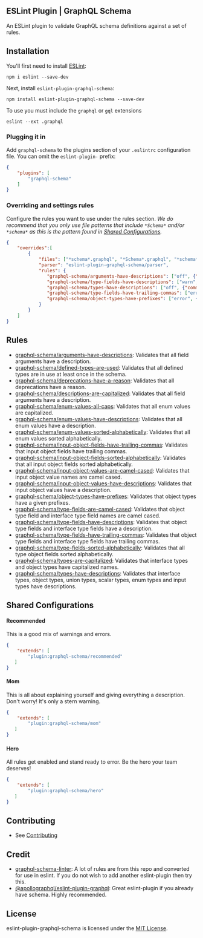 ## ESLint Plugin | GraphQL Schema

An ESLint plugin to validate GraphQL schema definitions against a set of rules.

## Installation

You'll first need to install [ESLint](http://eslint.org):

```
npm i eslint --save-dev
```

Next, install `eslint-plugin-graphql-schema`:

```
npm install eslint-plugin-graphql-schema --save-dev
```

To use you must include the `graphql` or `gql` extensions
```
eslint --ext .graphql
```
### Plugging it in

Add `graphql-schema` to the plugins section of your `.eslintrc` configuration file. You can omit the `eslint-plugin-` prefix:

```json
{
    "plugins": [
        "graphql-schema"
    ]
}
```

### Overriding and settings rules
Configure the rules you want to use under the rules section. *We do recommend that you only use file
patterns that include `*Schema*` and/or `*schema*` as this is the pattern found in [Shared Configurations](#shared-configurations).*

```json
{
    "overrides":[
        {
            "files": ["*schema*.graphql", "*Schema*.graphql", "*schema*.gql", "*Schema*.gql"],
            "parser": "eslint-plugin-graphql-schema/parser",
            "rules": {
               "graphql-schema/arguments-have-descriptions": ["off", {"commentDescriptions": false}],
               "graphql-schema/type-fields-have-descriptions": ["warn", {"commentDescriptions": false}],
               "graphql-schema/types-have-descriptions": ["off", {"commentDescriptions": false}],
               "graphql-schema/type-fields-have-trailing-commas": ["error", "never"],
               "graphql-schema/object-types-have-prefixes": ["error", {"prefixes": ["Org"]}]
            }
        }
    ]
}
```

## Rules

* [graphql-schema/arguments-have-descriptions](docs/rules/arguments-have-descriptions.md): Validates that all field arguments have a description.
* [graphql-schema/defined-types-are-used](docs/rules/defined-types-are-used.md): Validates that all defined types are in use at least once in the schema.
* [graphql-schema/deprecations-have-a-reason](docs/rules/deprecations-have-a-reason.md): Validates that all deprecations have a reason.
* [graphql-schema/descriptions-are-capitalized](docs/rules/descriptions-are-capitalized.md): Validates that all field arguments have a description.
* [graphql-schema/enum-values-all-caps](docs/rules/enum-values-all-caps.md): Validates that all enum values are capitalized.
* [graphql-schema/enum-values-have-descriptions](docs/rules/enum-values-have-descriptions.md): Validates that all enum values have a description.
* [graphql-schema/enum-values-sorted-alphabetically](docs/rules/enum-values-sorted-alphabetically.md): Validates that all enum values sorted alphabetically.
* [graphql-schema/input-object-fields-have-trailing-commas](docs/rules/input-object-fields-have-trailing-commas.md): Validates that input object fields have trailing commas.
* [graphql-schema/input-object-fields-sorted-alphabetically](docs/rules/input-object-fields-sorted-alphabetically.md): Validates that all input object fields sorted alphabetically.
* [graphql-schema/input-object-values-are-camel-cased](docs/rules/input-object-values-are-camel-cased.md): Validates  that input object value names are camel cased.
* [graphql-schema/input-object-values-have-descriptions](docs/rules/input-object-values-have-descriptions.md): Validates that input object values have a description.
* [graphql-schema/object-types-have-prefixes](docs/rules/object-types-have-prefixes.md): Validates that object types have a given prefixes.
* [graphql-schema/type-fields-are-camel-cased](docs/rules/type-fields-are-camel-cased.md): Validates that object type field and interface type field names are camel cased.
* [graphql-schema/type-fields-have-descriptions](docs/rules/type-fields-have-descriptions.md): Validates that object type fields and interface type fields have a description.
* [graphql-schema/type-fields-have-trailing-commas](docs/rules/type-fields-have-trailing-commas.md): Validates that object type fields and interface type fields have trailing commas.
* [graphql-schema/type-fields-sorted-alphabetically](docs/rules/type-fields-sorted-alphabetically.md): Validates  that all type object fields sorted alphabetically.
* [graphql-schema/types-are-capitalized](docs/rules/types-are-capitalized.md): Validates that interface types and object types have capitalized names.
* [graphql-schema/types-have-descriptions](docs/rules/types-have-descriptions.md): Validates that interface types, object types, union types, scalar types, enum types and input types have descriptions.

## Shared Configurations

#### Recommended

This is a good mix of warnings and errors.

```json
{
    "extends": [
        "plugin:graphql-schema/recommended"
   ]
}
```

#### Mom

This is all about explaining yourself and giving everything a description. Don't worry!
It's only a stern warning.

```json
{
    "extends": [
        "plugin:graphql-schema/mom"
   ]
}
```

#### Hero

All rules get enabled and stand ready to error. Be the hero your team deserves!

```json
{
    "extends": [
        "plugin:graphql-schema/hero"
   ]
}
```

## Contributing
* See [Contributing](CONTRIBUTING.md)

## Credit
* [graphql-schema-linter](https://github.com/cjoudrey/graphql-schema-linter): A lot of rules are from this repo and converted for use in eslint. If you do not wish to add another eslint-plugin then try this.
* [@apollographql/eslint-plugin-graphql](https://github.com/apollographql/eslint-plugin-graphql): Great eslint-plugin if you already have schema. Highly recommended.

## License
eslint-plugin-graphql-schema is licensed under the [MIT License](http://www.opensource.org/licenses/mit-license.php).

